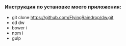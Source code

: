 ### Инструкция по установке моего приложения:

* git clone https://github.com/FlyingRaindrop/dw.git
* cd dw
* bower i
* npm i
* gulp